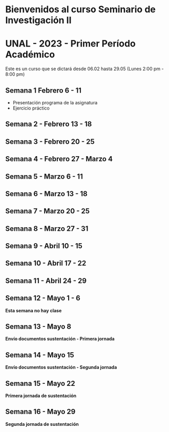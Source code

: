 # Bienvenidos al curso Seminario de Investigación II
# UNAL - 2023 - Primer Período Académico 

Este es un curso que se dictará desde 06.02 hasta 29.05   (Lunes 2:00 pm - 8:00 pm)

## Semana 1  Febrero 6 - 11

- Presentación  programa de la asignatura
- Ejercicio práctico 

## Semana 2 - Febrero 13 - 18

 
## Semana 3 - Febrero 20 - 25



## Semana 4 - Febrero 27 - Marzo 4



## Semana 5 - Marzo 6 - 11


## Semana 6 - Marzo 13 - 18



## Semana 7 - Marzo 20 - 25


 
## Semana 8 - Marzo 27 - 31



## Semana 9 - Abril 10 - 15


 
## Semana 10 - Abril 17 - 22



## Semana 11 - Abril 24 - 29


## Semana 12 - Mayo  1 - 6

**Esta semana no hay clase**

## Semana 13 - Mayo 8

**Envío documentos sustentación - Primera jornada**

## Semana 14 - Mayo 15

**Envío documentos sustentación - Segunda jornada**

## Semana 15 - Mayo 22

**Primera jornada de sustentación**

## Semana 16 - Mayo 29

**Segunda jornada de sustentación**


  



